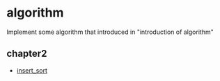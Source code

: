 # algorithm
Implement some algorithm that introduced in "introduction of algorithm"

## chapter2

* [insert_sort](./chapter_2/insert_sort.hpp)
